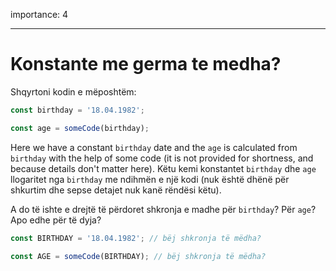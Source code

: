 importance: 4

---

# Konstante me germa te medha?

Shqyrtoni kodin e mëposhtëm:

```js
const birthday = '18.04.1982';

const age = someCode(birthday);
```

Here we have a constant `birthday` date and the `age` is calculated from `birthday` with the help of some code (it is not provided for shortness, and because details don't matter here).
Këtu kemi konstantet `birthday` dhe `age` llogaritet nga `birthday` me ndihmën e një kodi (nuk është dhënë për shkurtim dhe sepse detajet nuk kanë rëndësi këtu).

A do të ishte e drejtë të përdoret shkronja e madhe për `birthday`? Për `age`? Apo edhe për të dyja?

```js
const BIRTHDAY = '18.04.1982'; // bëj shkronja të mëdha?

const AGE = someCode(BIRTHDAY); // bëj shkronja të mëdha?
```

